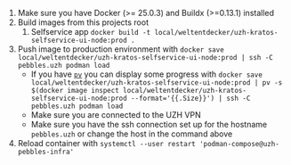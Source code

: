 1. Make sure you have Docker (>= 25.0.3) and Buildx (>=0.13.1) installed
1. Build images from this projects root
   1. Selfservice app `docker build -t local/weltentdecker/uzh-kratos-selfservice-ui-node:prod .`
1. Push image to production environment with `docker save local/weltentdecker/uzh-kratos-selfservice-ui-node:prod | ssh -C pebbles.uzh podman load`
   - If you have [`pv`](http://ivarch.com/programs/pv.shtml) you can display some progress with `docker save local/weltentdecker/uzh-kratos-selfservice-ui-node:prod | pv -s $(docker image inspect local/weltentdecker/uzh-kratos-selfservice-ui-node:prod --format='{{.Size}}') | ssh -C pebbles.uzh podman load`
   - Make sure you are connected to the UZH VPN
   - Make sure you have the ssh connection set up for the hostname `pebbles.uzh` or change the host in the command above
1. Reload container with `systemctl --user restart 'podman-compose@uzh-pebbles-infra'`
